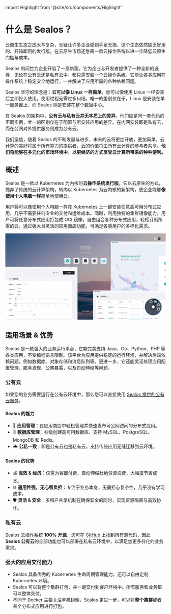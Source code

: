 import Highlight from '@site/src/components/Highlight'

# 什么是 Sealos？

<Highlight content="在线使用 Sealos" url="https://cloud.sealos.io" />

云原生生态之庞大与复杂，无疑让许多企业感到手足无措，这个生态依然缺乏好用的、开箱即用的发行版。在云原生市场还急需一款云操作系统以进一步降低云原生门槛与成本。

Sealos 的问世为企业开启了一扇新窗。它为企业与开发者提供了一种全新的选择，无论在公有云还是私有云中，都只需安装一个云操作系统。它能让各类应用在操作系统上稳定安全地运行，一并解决了应用所需的各种依赖问题。

Sealos 坚守的理念是：**云可以像 Linux 一样简单**。你可以像使用 Linux 一样安装后立即投入使用，使用过程无需过多纠结。唯一的差别仅在于，Linux 是安装在单一服务器上，而 Sealos 则是安装在整个数据中心。

在 Sealos 的架构中，**公有云与私有云并无本质上的差异**，他们应是同一套代码的不同实例，唯一的区别仅在于配置与所安装应用的差异。在内网安装即是私有云，而在公网对外提供服务则成为公有云。

我们坚信，随着 Sealos 的不断发展与进步，未来的云将更加开放，更加简单。云计算的美好将属于所有算力的提供者，云的价值将由所有云计算的参与者共享。**他们将能够在多元化的市场环境中，以更经济的方式享受云计算所带来的种种便利。**

## 概述

Sealos 是一款以 Kubernetes 为内核的**云操作系统发行版**。它以云原生的方式，抛弃了传统的云计算架构，转向以 Kubernetes 为云内核的新架构，使企业能够**像使用个人电脑一样**简单地使用云。

用户将可以像使用个人电脑一样在 Kubernetes 上一键安装任意高可用分布式应用，几乎不需要任何专业的交付和运维成本。同时，利用独特的集群镜像能力，用户可将任意分布式应用打包成 OCI 镜像，自由组合各种分布式应用，轻松订制所需的云。通过强大且灵活的应用商店功能，可满足各类用户的多样化需求。

![](./images/sealos-desktop-zh.webp)

## 适用场景 & 优势

Sealos 是一款强大的业务运行平台，它能完美支持 Java、Go、Python、PHP 等各类应用，不受编程语言限制。该平台为应用提供稳定的运行环境，并解决后端依赖问题，例如数据库、对象存储和消息队列等。更进一步，它还能灵活处理应用配置管理、服务发现、公网暴露，以及自动伸缩等问题。

### 公有云

如果您的业务需要运行在公有云环境中，那么您可以直接使用 [Sealos 提供的公有云服务](https://cloud.sealos.io)。

#### Sealos 的能力

- 🚀 **应用管理**：在应用商店中轻松管理并快速发布可公网访问的分布式应用。
- 🗄️ **数据库管理**：秒级创建高可用数据库，支持 MySQL、PostgreSQL、MongoDB 和 Redis。
- 🌥️ **公私一致**：即是公有云也是私有云，支持传统应用无缝迁移到云环境。

#### Sealos 的优势

- 💰 **高效 & 经济**：仅需为容器付费，自动伸缩杜绝资源浪费，大幅度节省成本。
- 🌐 **通用性强，无心智负担**：专注于业务本身，无需担心复杂性，几乎没有学习成本。
- 🛡️ **灵活 & 安全**：多租户共享机制在确保安全的同时，实现资源隔离与高效协作。

### 私有云

Sealos 云操作系统 **100% 开源**，您可在 [GitHub](https://github.com/labring/sealos) 上找到所有源代码，因此 **Sealos 公有云**的全部功能也可以部署在私有云环境中，以满足您更多样化的业务需求。

### 强大的应用交付能力

- Sealos 具备优秀的 Kubernetes 生命周期管理能力，还可以自由定制 Kubernetes 环境。
- Sealos 可以将整个集群打包，并一键交付到客户环境中。所有服务和业务都可以整体交付。
- 不同于 Docker 主要关注单机镜像，Sealos 更进一步，可以将**整个集群**或者某个分布式应用进行打包。